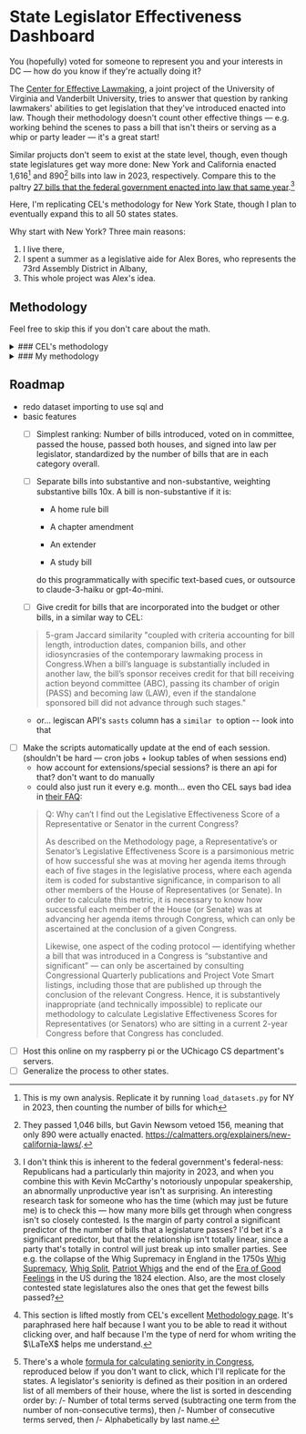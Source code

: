 # State Legislator Effectiveness Dashboard
You (hopefully) voted for someone to represent you and your interests in DC — how do you know if they're actually doing it?

The [Center for Effective Lawmaking](https://thelawmakers.org/), a joint project of the University of Virginia and Vanderbilt University, tries to answer that question by ranking lawmakers' abilities to get legislation that they've introduced enacted into law. Though their methodology doesn't count other effective things — e.g. working behind the scenes to pass a bill that isn't theirs or serving as a whip or party leader — it's a great start!

Similar projucts don't seem to exist at the state level, though, even though state legislatures get way more done:  New York and California enacted 1,616[^1] and 890[^2] bills into law in 2023, respectively. Compare this to the paltry [27 bills that the federal government enacted into law that same year](https://www.nytimes.com/2023/12/19/us/politics/bills-laws-2023-house-congress.html).[^3]

Here, I'm replicating CEL's methodology for New York State, though I plan to eventually expand this to all 50 states states.

Why start with New York? Three main reasons:
1. I live there,
2. I spent a summer as a legislative aide for Alex Bores, who represents the 73rd Assembly District in Albany,
3. This whole project was Alex's idea.

## Methodology
Feel free to skip this if you don't care about the math.

<details>
    <summary> ### CEL's methodology</summary>

I've reproduced CEL's original formula below. It looks like a beast, but it isn't too bad; you just have to know what everything means.

It has three types of variables:
- Variables for each lawmaker and session:
    - $i$ for each lawmaker, and
    - $t$ for each session of congress;

- Variables for how far in the legislative process any given bill makes it:
    - $BILL$ for the number of bills **introduced**,
    - $AIC$ for the number of bills which received **action in committee**,
    - $ABC$ for the number of bills which received **action beyond committee**,
    - $PASS$ for the number of bills which **passed their chamber of origin**, and
    - $LAW$ for the number of bills which passed the other chamber, too, i.e. which where **enacted into law**;

- and variables that divide and weight bills by their ambition and scope:  
    - $C$ for the number of commemmoritive bills,
        - $C$ bills are weighted by $\alpha = 1$,
    - $S$ for the number of substantive bills,
        - $C$ bills are weighted by $beta = 5$,
    - $SS$ for the number of substantive and significant bills,
        - $SS$ bills are weighted by $\gamma = 10$.[^4]

With that said, take a deep breath:

$$LES_{it} = 
\begin{bmatrix}
    \dfrac{
        \alpha BILL_{it}^C 
        + \beta BILL_{it}^S 
        + \gamma BILL_{it}^{SS}
    }{
        \alpha \sum_{j=1}\limits^{N}BILL_{it}^C 
        + \beta \sum_{j=1}\limits^{N} BILL_{it}^S 
        + \sum_{j=1}\limits^{N} \gamma BILL_{it}^{SS}
    }\\
    \\
    + \dfrac{
        \alpha AIC_{it}^C 
        + \beta AIC_{it}^S 
        + \gamma AIC_{it}^{SS}
    }{
        \alpha \sum_{j=1}\limits^{N}AIC_{it}^C 
        + \beta \sum_{j=1}\limits^{N} AIC_{it}^S 
        + \sum_{j=1}\limits^{N} \gamma AIC_{it}^{SS}
    }\\
    \\
    + \dfrac{
        \alpha ABC_{it}^C 
        + \beta ABC_{it}^S 
        + \gamma ABC_{it}^{SS}
    }{
        \alpha \sum_{j=1}\limits^{N}ABC_{it}^C 
        + \beta \sum_{j=1}\limits^{N} ABC_{it}^S 
        + \sum_{j=1}\limits^{N} \gamma ABC_{it}^{SS}
    }\\
    \\
    + \dfrac{
        \alpha PASS_{it}^C 
        + \beta PASS_{it}^S 
        + \gamma PASS_{it}^{SS}
    }{
        \alpha \sum_{j=1}\limits^{N}PASS_{it}^C 
        + \beta \sum_{j=1}\limits^{N} PASS_{it}^S 
        + \sum_{j=1}\limits^{N} \gamma PASS_{it}^{SS}
    }\\
    \\
    + \dfrac{
        \alpha LAW_{it}^C 
        + \beta LAW_{it}^S 
        + \gamma LAW_{it}^{SS}
    }{
        \alpha \sum_{j=1}\limits^{N}LAW_{it}^C 
        + \beta \sum_{j=1}\limits^{N} LAW_{it}^S 
        + \sum_{j=1}\limits^{N} \gamma LAW_{it}^{SS}
    }
\end{bmatrix}\begin{bmatrix}
    \dfrac{
        N
    }{
        5
    }\\
\end{bmatrix}
$$

As CEL notes, the $\dfrac{N}{5}$ factor normalizes the average LES to 1 in each Congress.

To get from $LES$ to a given legislator's Benchmark Score $\widehat{LES}$, you can use an ordinary least squares regression model to predict a given legislator $i$'s LES in a given congressional session $t$, using the following as predictors:
- Legislator $i$'s seniority in session $t$,[^5]
- An indicator variable for if legislator $i$ was a member of the majority party in session $t$,
- An indicator variable for if legislator $i$ was a committee chair during session $t$, and
- An indicator variable for if legislator $i$ was a sub-committee chair during session $t$.

When you write that out as an equation, you get something like this:

$$
\widehat{LES}_{it} = \hat\alpha + \beta_{seniority} Seniority_{it} + \beta_{majority}Majority_{it} + \beta{com chair}Com_Chair_{it} + \beta{subcom chair}Subcom_Chair_{it}
$$

First, for each Congress, we estimate an Ordinary Least Squares regression model where the dependent variable is Representative i’s LES, and the independent variables are Representative i’s Seniority, an indicator variable for whether she was a member of the majority party, and indicator variables for whether she held a committee and/or subcommittee chair. After estimating the regression coefficients that correspond to each of the independent variables, we generated linear predicted values for each Representative’s LES in the given Congress.

The predicted value is denoted as the Representative’s “Benchmark Score” that we refer to on the pages of this website. Having identified a Representative’s Benchmark Score, we denote a Representative’s Legislative Effectiveness Score as being “Above Expectations” if the ratio of her Legislative Effectiveness Score to her Benchmark Score is greater than 1.50. We denote a Representative’s Legislative Effectiveness Score as being “Below Expectations” if the ratio of her Legislative Effectiveness Score to her Benchmark Score is less than .50. Finally, we denote a Representative’s Legislative Effectiveness Score as “Meets Expectations” if the ratio of her Legislative Effectiveness Score to her Benchmark Score is between .50 and 1.50. We employ an identical methodology to calculate a Senator’s benchmark score.

</details>

<details>
    <summary> ### My methodology</summary>

Though CEL's methods work wonderfully at the federal level, lots of states have weird little quirks that are important to know! For example, the only "action beyond committee" that ever happens in NY is getting approved. To see how the methodology changes for each state, unfold that state's section below.


<details>
    <summary> #### New York</summary>
We're going to just start with NY, though I of course have greater ambitions. Thanks to conversations with Alex Bores, I'm making two tweaks to CEL's formula here.

1. I'm dropping the "action beyond committee" flag — it's probably very helpful at the federal level, but, thanks to my inside source, I know that making it to the floor is tantamount to getting passed. To quote Alex,

> The only things that happen on the floor other than passing are:

> 1. A bill is voted down (I've only seen that twice in 2 years)

> 2. A very minor technical amendment is made unanimously.

1. Becuase NY's senate passes three times as many bills as their assembly, I'm adding a feature for "passes the other house."

This is also why, for New York, I'll be presenting Senators and Assemblypeople separately.
</details>

</details>

## Roadmap
- redo dataset importing to use sql and 
- basic features
    - [ ] Simplest ranking: Number of bills introduced, voted on in committee, passed the house, passed both houses, and signed into law per legislator, standardized by the number of bills that are in each category overall.

    - [ ] Separate bills into substantive and non-substantive, weighting substantive bills 10x. A bill is non-substantive if it is:

        - A home rule bill

        - A chapter amendment

        - An extender

        - A study bill

        do this programmatically with specific text-based cues, or outsource to claude-3-haiku or gpt-4o-mini.

    - [ ] Give credit for bills that are incorporated into the budget or other bills, in a similar way to CEL:
    > 5-gram Jaccard similarity "coupled with criteria accounting for bill length, introduction dates, companion bills, and other idiosyncrasies of the contemporary lawmaking process in Congress.When a bill’s language is substantially included in another law, the bill’s sponsor receives credit for that bill receiving action beyond committee (ABC), passing its chamber of origin (PASS) and becoming law (LAW), even if the standalone sponsored bill did not advance through such stages."
    - or... legiscan API's `sasts` column has a `similar to` option -- look into that


- [ ] Make the scripts automatically update at the end of each session. (shouldn't be hard — cron jobs + lookup tables of when sessions end)
    - how account for extensions/special sessions? is there an api for that? don't want to do manually
    - could also just run it every e.g. month... even tho CEL says bad idea in [their FAQ](https://thelawmakers.org/faq):
    > Q: Why can’t I find out the Legislative Effectiveness Score of a Representative or Senator in the current Congress?
    > 
    > As described on the Methodology page, a Representative’s or Senator’s Legislative Effectiveness Score is a parsimonious metric of how successful she was at moving her agenda items through each of five stages in the legislative process, where each agenda item is coded for substantive significance, in comparison to all other members of the House of Representatives (or Senate). In order to calculate this metric, it is necessary to know how successful each member of the House (or Senate) was at advancing her agenda items through Congress, which can only be ascertained at the conclusion of a given Congress. 
    > 
    > Likewise, one aspect of the coding protocol — identifying whether a bill that was introduced in a Congress is “substantive and significant” — can only be ascertained by consulting Congressional Quarterly publications and Project Vote Smart listings, including those that are published up through the conclusion of the relevant Congress. Hence, it is substantively inappropriate (and technically impossible) to replicate our methodology to calculate Legislative Effectiveness Scores for Representatives (or Senators) who are sitting in a current 2-year Congress before that Congress has concluded.
- [ ] Host this online on my raspberry pi or the UChicago CS department's servers.
- [ ] Generalize the process to other states.

[^1]: This is my own analysis. Replicate it by running `load_datasets.py` for NY in 2023, then counting the number of bills for which 
[^2]: They passed 1,046 bills, but Gavin Newsom vetoed 156, meaning that only 890 were actually enacted. https://calmatters.org/explainers/new-california-laws/.
[^3]: I don't think this is inherent to the federal government's federal-ness: Republicans had a particularly thin majority in 2023, and when you combine this with Kevin McCarthy's notoriously unpopular speakership, an abnormally unproductive year isn't as surprising. An interesting research task for someone who has the time (which may just be future me) is to check this — how many more bills get through when congress isn't so closely contested. Is the margin of party control a significant predictor of the number of bills that a legislature passes? I'd bet it's a significant predictor, but that the relationship isn't totally linear, since a party that's totally in control will just break up into smaller parties. See e.g. the collapse of the Whig Supremacy in England in the 1750s [Whig Supremacy](https://en.wikipedia.org/wiki/Whigs_(British_political_party)#Whig_Supremacy), [Whig Split](https://en.wikipedia.org/wiki/Whig_Split), [Patriot Whigs](https://en.wikipedia.org/wiki/Patriot_Whigs) and the end of the [Era of Good Feelings](https://en.wikipedia.org/wiki/Era_of_Good_Feelings) in the US during the 1824 election.
  Also, are the most closely contested state legislatures also the ones that get the fewest bills passed?

[^4]: This section is lifted mostly from CEL's excellent [Methodology page](https://thelawmakers.org/methodology). It's paraphrased here half because I want you to be able to read it without clicking over, and half because I'm the type of nerd for whom writing the $\LaTeX$ helps me understand.
[^5]: There's a whole [formula for calculating seniority in Congress](https://history.house.gov/Institution/Seniority/Terms-of-Service/), reproduced below if you don't want to click, which I'll replicate for the states.
  A legislator's seniority is defined as their position in an ordered list of all members of their house, where the list is sorted in descending order by:
  /- Number of total terms served (subtracting one term from the number of non-consecutive terms), then
  /- Number of consecutive terms served, then
  /- Alphabetically by last name.